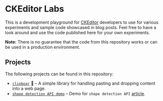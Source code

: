 # CKEditor Labs

This is a development playground for [CKEditor](https://ckeditor.com/) developers to use for various experiments and sample code showcased in blog posts. Feel free to have a look around and use the code published here for your own experiments.

**Note:** There is no guarantee that the code from this repository works or can be used in a production environment.

## Projects

The following projects can be found in this repository:

* [`clipboar`](https://github.com/ckeditor/labs/tree/master/clipboar) :boar: &ndash; A simple library for handling pasting and dropping content into a web page.
* [`shape detection API demo`](https://github.com/ckeditor/labs/tree/face-detection-api/docs/shape-detection-api) &ndash; Demo for `shape detection API` [article](https://ckeditor.com/blog/How-to-detect-human-faces-and-other-shapes-in-JavaScript/).
